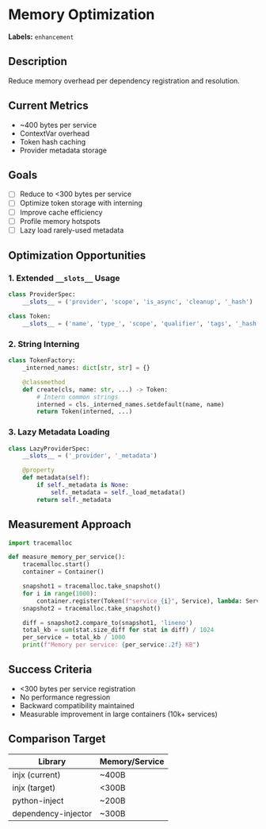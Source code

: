 # Memory Optimization

**Labels:** `enhancement`

## Description
Reduce memory overhead per dependency registration and resolution.

## Current Metrics
- ~400 bytes per service
- ContextVar overhead
- Token hash caching
- Provider metadata storage

## Goals
- [ ] Reduce to <300 bytes per service
- [ ] Optimize token storage with interning
- [ ] Improve cache efficiency
- [ ] Profile memory hotspots
- [ ] Lazy load rarely-used metadata

## Optimization Opportunities

### 1. Extended `__slots__` Usage
```python
class ProviderSpec:
    __slots__ = ('provider', 'scope', 'is_async', 'cleanup', '_hash')

class Token:
    __slots__ = ('name', 'type_', 'scope', 'qualifier', 'tags', '_hash')
```

### 2. String Interning
```python
class TokenFactory:
    _interned_names: dict[str, str] = {}

    @classmethod
    def create(cls, name: str, ...) -> Token:
        # Intern common strings
        interned = cls._interned_names.setdefault(name, name)
        return Token(interned, ...)
```

### 3. Lazy Metadata Loading
```python
class LazyProviderSpec:
    __slots__ = ('_provider', '_metadata')

    @property
    def metadata(self):
        if self._metadata is None:
            self._metadata = self._load_metadata()
        return self._metadata
```

## Measurement Approach
```python
import tracemalloc

def measure_memory_per_service():
    tracemalloc.start()
    container = Container()

    snapshot1 = tracemalloc.take_snapshot()
    for i in range(1000):
        container.register(Token(f"service_{i}", Service), lambda: Service())
    snapshot2 = tracemalloc.take_snapshot()

    diff = snapshot2.compare_to(snapshot1, 'lineno')
    total_kb = sum(stat.size_diff for stat in diff) / 1024
    per_service = total_kb / 1000
    print(f"Memory per service: {per_service:.2f} KB")
```

## Success Criteria
- <300 bytes per service registration
- No performance regression
- Backward compatibility maintained
- Measurable improvement in large containers (10k+ services)

## Comparison Target
| Library | Memory/Service |
|---------|---------------|
| injx (current) | ~400B |
| injx (target) | <300B |
| python-inject | ~200B |
| dependency-injector | ~300B |